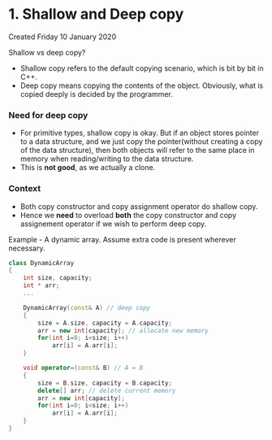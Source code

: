 # 1. Shallow and Deep copy
Created Friday 10 January 2020

Shallow vs deep copy?

* Shallow copy refers to the default copying scenario, which is bit by bit in C++.
* Deep copy means copying the contents of the object. Obviously, what is copied deeply is decided by the programmer.


### Need for deep copy

* For primitive types, shallow copy is okay. But if an object stores pointer to a data structure, and we just copy the pointer(without creating a copy of the data structure), then both objects will refer to the same place in memory when reading/writing to the data structure.
* This is **not good**, as we actually a clone.


### Context

* Both copy constructor and copy assignment operator do shallow copy.
* Hence we **need** to overload **both** the copy constructor and copy assignement operator if we wish to perform deep copy.


Example - A dynamic array. Assume extra code is present wherever necessary.
```c++
class DynamicArray
{
	int size, capacity;
	int * arr;
	...

	DynamicArray(const& A) // deep copy
	{
		size = A.size, capacity = A.capacity;
		arr = new int[capacity]; // allocate new memory
		for(int i=0; i<size; i++)
			arr[i] = A.arr[i];
	}

	void operator=(const& B) // A = B
	{
		size = B.size, capacity = B.capacity;
		delete[] arr; // delete current memory
		arr = new int[capacity];
		for(int i=0; i<size; i++)
			arr[i] = A.arr[i];
	}
}
```
